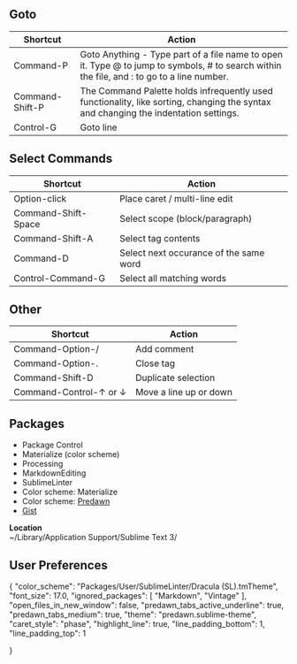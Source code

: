 ## Goto
| Shortcut | Action |
| -------- | ------ |
| Command-P | Goto Anything - Type part of a file name to open it. Type @ to jump to symbols, # to search within the file, and : to go to a line number.
| Command-Shift-P | The Command Palette holds infrequently used functionality, like sorting, changing the syntax and changing the indentation settings. |
| Control-G | Goto line |

## Select Commands
| Shortcut | Action |
| -------- | ------ |
| Option-click | Place caret / multi-line edit |
| Command-Shift-Space | Select scope (block/paragraph) |
| Command-Shift-A | Select tag contents |
| Command-D | Select next occurance of the same word |
| Control-Command-G | Select all matching words |

## Other
| Shortcut | Action |
| -------- | ------ |
| Command-Option-/ | Add comment |
| Command-Option-. | Close tag |
| Command-Shift-D | Duplicate selection |
| Command-Control-↑ or ↓ | Move a line up or down |


## Packages

- Package Control
- Materialize (color scheme)
- Processing
- MarkdownEditing
- SublimeLinter
- Color scheme: Materialize
- Color scheme: [Predawn](http://jamiewilson.io/predawn/)
- [Gist](https://packagecontrol.io/packages/Gist)

**Location**  
~/Library/Application Support/Sublime Text 3/


## User Preferences
{
    "color_scheme": "Packages/User/SublimeLinter/Dracula (SL).tmTheme",
    "font_size": 17.0,
    "ignored_packages":
    [
        "Markdown",
        "Vintage"
    ],
    "open_files_in_new_window": false,
    "predawn_tabs_active_underline": true,
    "predawn_tabs_medium": true,
    "theme": "predawn.sublime-theme",
    "caret_style": "phase",
    "highlight_line": true,
    "line_padding_bottom": 1, "line_padding_top": 1

}
